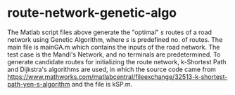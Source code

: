 # route-network-genetic-algo

The Matlab script files above generate the "optimal" _s_ routes of a road network using Genetic Algorithm, where _s_ is predefined no. of routes. The main file is mainGA.m which contains the inputs of the road network. The test case is the Mandl's Network, and no terminals are predetermined. To generate candidate routes for initializing the route network, k-Shortest Path and Dijkstra's algorithms are used, in which the source code came from https://www.mathworks.com/matlabcentral/fileexchange/32513-k-shortest-path-yen-s-algorithm and the file is kSP.m.
